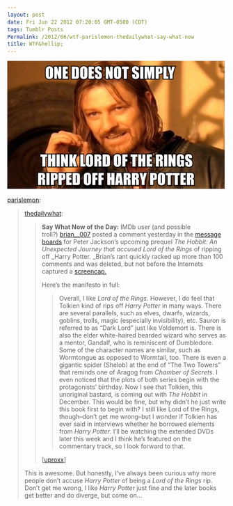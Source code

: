 ```yaml
---
layout: post
date: Fri Jun 22 2012 07:20:05 GMT-0500 (CDT)
tags: Tumblr Posts
Permalink: /2012/06/wtf-parislemon-thedailywhat-say-what-now
title: WTF&hellip;
---
```


![](/public/assets/tumblr/tumblr_m5zfqm5f111qzpwi0o1_500.jpg)

[parislemon](http://parislemon.com/post/25611181043/thedailywhat-say-what-now-of-the-day-imdb-user):

> [thedailywhat](http://tumblr.thedailywh.at/post/25591867346/say-what-now-of-the-day-imdb-user-and-possible):
> 
> > **Say What Now of the Day:** IMDb user (and possible troll?) [brian__007](http://www.imdb.com/user/ur0738999/boards/profile/) posted a comment yesterday in the [message boards](http://www.imdb.com/title/tt0903624/board/threads/) for Peter Jackson’s upcoming prequel _The Hobbit: An Unexpected Journey _that accused_ Lord of the Rings_ of ripping off _Harry Potter. _Brian’s rant quickly racked up more than 100 comments and was deleted, but not before the Internets captured a [screencap.](http://cdn.uproxx.com/wp-content/uploads/2012/06/harry-potter-650x417.jpg)
> > 
> > Here’s the manifesto in full:
> > 
> > > Overall, I like _Lord of the Rings_. However, I do feel that Tolkien kind of rips off _Harry Potter_ in many ways. There are several parallels, such as elves, dwarfs, wizards, goblins, trolls, magic (especially invisibility), etc. Sauron is referred to as “Dark Lord” just like Voldemort is. There is also the elder white-haired bearded wizard who serves as a mentor, Gandalf, who is reminiscent of Dumbledore. Some of the character names are similar, such as Wormtongue as opposed to Wormtail, too. There is even a gigantic spider (Shelob) at the end of “The Two Towers” that reminds one of Aragog from _Chamber of Secrets_. I even noticed that the plots of both series begin with the protagonists’ birthday. Now I see that Tolkien, this unoriginal bastard, is coming out with _The Hobbit_ in December. This would be fine, but why didn’t he just write this book first to begin with? I still like Lord of the Rings, though–don’t get me wrong–but I wonder if Tolkien has ever said in interviews whether he borrowed elements from _Harry Potter_. I’ll be watching the extended DVDs later this week and I think he’s featured on the commentary track, so I look forward to that.
> > 
> > [[uproxx](http://www.uproxx.com/webculture/2012/06/imdb-user-believes-lord-of-the-rings-ripped-off-harry-potter/)]
> 
> This is awesome. But honestly, I’ve always been curious why more people don’t accuse _Harry Potter_ of being a _Lord of the Rings_ rip. Don’t get me wrong, I like _Harry Potter_ just fine and the later books get better and do diverge, but come on…
